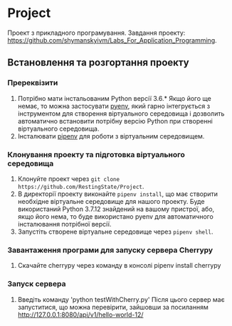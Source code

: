 # Project
Проект з прикладного програмування.
Завдання проекту: https://github.com/shymanskyivm/Labs_For_Application_Programming.

## Встановлення та розгортання проекту
### Пререквізити
1. Потрібно мати інстальованим Python версії 3.6.* Якщо його ще немає, то можна застосувати [pyenv](https://github.com/pyenv/pyenv), який гарно інтегрується з інструментом для створення віртуального середовища і дозволить автоматично встановити потрібну версію Python при створенні віртуального середовища.
2. Інсталювати [pipenv](https://pipenv.pypa.io/en/latest/) для роботи з віртуальним середовищем.
### Клонування проекту та підготовка віртуального середовища
1. Клонуйте проект через ```git clone https://github.com/RestingState/Project```.
2. В директорії проекту виконайте ```pipenv install```, що має створити необхідне віртуальне середовище для нашого проекту. Буде використаний Python 3.7.12 знайдений на вашому пристрої, або, якщо його нема, то буде використано pyenv для автоматичного інсталювання потрібної версії.
3. Запустіть створене віртуальне середовище через ```pipenv shell```.
### Завантаження програми для запуску сервера Cherrypy
1. Скачайте cherrypy через команду в консолі pipenv install cherrypy
### Запуск сервера
1. Введіть команду 'python testWithCherry.py' Після цього сервер має запуститися, що можна перевірити, зайшовши за посиланням http://127.0.0.1:8080/api/v1/hello-world-12/
